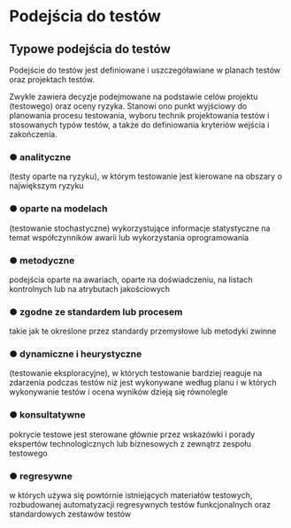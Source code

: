 # Podejścia do testów

## Typowe podejścia do testów

Podejście do testów jest definiowane i uszczegóławiane w planach testów oraz projektach testów. 

Zwykle zawiera decyzje podejmowane na podstawie celów projektu \(testowego\) oraz oceny ryzyka. Stanowi ono punkt wyjściowy do planowania procesu testowania, wyboru technik projektowania testów i stosowanych typów testów, a także do definiowania kryteriów wejścia i zakończenia.

### **●   analityczne**

\(testy oparte na ryzyku\), w którym testowanie jest kierowane na obszary o największym ryzyku

### **●   oparte na modelach**

\(testowanie stochastyczne\) wykorzystujące informacje statystyczne na temat współczynników awarii lub wykorzystania oprogramowania

### **●   metodyczne**

 podejścia oparte na awariach, oparte na doświadczeniu, na listach kontrolnych lub na atrybutach jakościowych

### **●   zgodne ze standardem lub procesem**

takie jak te określone przez standardy przemysłowe lub metodyki zwinne

### **●   dynamiczne i heurystyczne**

\(testowanie eksploracyjne\), w których testowanie bardziej reaguje na zdarzenia podczas testów niż jest wykonywane według planu i w których wykonywanie testów i ocena wyników dzieją się równolegle

### **●   konsultatywne**

pokrycie testowe jest sterowane głównie przez wskazówki i porady ekspertów technologicznych lub biznesowych z zewnątrz zespołu testowego

### **●   regresywne**

 w których używa się powtórnie istniejących materiałów testowych, rozbudowanej automatyzacji regresywnych testów funkcjonalnych oraz standardowych zestawów testów

